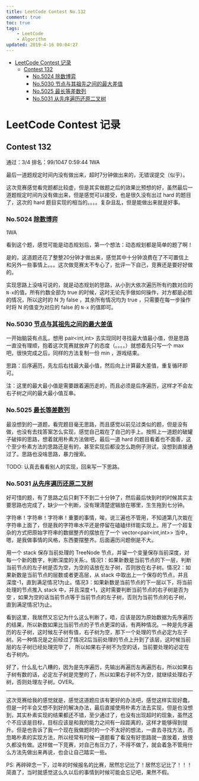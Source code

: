 ```yaml
---
title: LeetCode Contest No.132
comment: true
toc: true
tags: 
	- LeetCode
	- Algorithm
updated: 2019-4-16 00:04:27
---
```



* [LeetCode Contest 记录](#leetcode-contest-记录)
	* [Contest 132](#contest-132)
		* [No.5024 除数博弈](#no-除数博弈)
		* [No.5030 节点与其祖先之间的最大差值](#no-节点与其祖先之间的最大差值)
		* [No.5025 最长等差数列](#no-最长等差数列)
		* [No.5031 从先序遍历还原二叉树](#no-从先序遍历还原二叉树)
  


# LeetCode Contest 记录
  
## Contest 132

通过：3/4  排名：99/1047  0:59:44  1WA

最后一道题规定时间内没有做出来，超时7分钟做出来的，无错误提交（似乎）。

这次竞赛感觉看完题都比较虚，但是其实做题之后的效果比预想的好，虽然最后一道题规定时间内没有做出来，但是感觉可以接受，也是很久没有出过 hard 的题目了，这次的 hard 题目实现的相当的。。。。复杂且乱，但是能做出来就是好事。

### No.5024 [除数博弈](https://leetcode-cn.com/contest/weekly-contest-132/problems/divisor-game/)

1WA

看到这个题，感觉可能是动态规划后，第一个想法：动态规划都是简单的题了啊！

是的，这道题还花了整整20分钟才做出来，感觉其中十分钟浪费在了不可置信上和另外一些事情上。。。这次做竞赛太不专心了，批评一下自己，竞赛还是要好好做的。

实现思路上没啥可说的，就是动态规划的思路，从小到大依次遍历所有约数对应的```N-x```的值，所有约数全部为 true 的时候，这时无论先手做如何操作，对方都是必胜的情况，所以这时的 N 为 false ，其余所有情况均为 true ，只需要在每一步操作时将 N 的值变为对应的 false 的 ```N-x``` 的值即可。

### No.5030 [节点与其祖先之间的最大差值](https://leetcode-cn.com/contest/weekly-contest-132/problems/maximum-difference-between-node-and-ancestor/)

一开始脑袋有点乱，想用 pair<int,int> 去实现同时寻找最大值最小值，但是思路一直没有理顺，抱着这次竞赛就放弃了的态度（。。。。）就想着先只写一个 max 吧，很快完成之后，同样的方法复制一份 min ，游戏结束。

思路：后序遍历，先左后右找最大最小值，然后向上计算最大差值，重复循环即可。

注：这里的最大最小值是需要跟着遍历走的，而且必须是后序遍历，这样才不会左右子树之间的最大最小值互串。

### No.5025 [最长等差数列](https://leetcode-cn.com/contest/weekly-contest-132/problems/longest-arithmetic-sequence/)

最没想到的一道题，看完题目毫无思路，而且感觉以前见过类似的题，但是没有做，也没有去找答案怎么实现，感觉自己栽在了自己的手上。按照上一道题的破罐子破摔的思路，想着就用朴素方法做吧，最后一道 hard 的题目看着也不面善，这个至少朴素方法的思路还是有的，甚至实现后都没怎么跑例子测试，没想到直接通过了。思路也没啥思路，暴力搜索。

TODO: 认真去看看别人的实现，回来写一下思路。

### No.5031 [从先序遍历还原二叉树](https://leetcode-cn.com/contest/weekly-contest-132/problems/recover-a-tree-from-preorder-traversal/)

好可惜的题，有了思路之后只剩下不到二十分钟了，然后最后快到时的时候其实主要思路也完成了，缺少一个判断，没有理清楚逻辑放在哪里，生生拖到七分钟。

字符串！字符串！字符串！重要的事情，唉，说三遍也不管用，不知道第几次栽在字符串上面了，但是我的字符串水平还是停留在磕磕绊绊能实现上。用了一个超复杂的方式把原始字符串的数据整齐的摆放在了一个 vector<pair<int,int>> 当中，嗯，是我做事情的风格，东西要摆整齐。后面遍历问题倒是不大。

用一个 stack 保存当前处理的 TreeNode 节点，并留一个变量保存当前深度，对每一个新的数字，判断深度的关系:。情况1：如果新数是当前节点的下一层，判断当前节点的左子树是否为空，为空的话放在左子树，否则放在右子树。情况2：如果新数是当前节点的层数或者更高层，从 stack 中取出上一个保存的节点，并且深度-1，直到满足情况1为止。情况3：如果新数是当前节点的下一层以下，将当前处理的节点推入 stack 中，并且深度+1，这时需要判断当前节点的右子树是否为空 ，如果为空的话当前节点等于当前节点的左子树，否则为当前节点的右子树，直到满足情况1为止。

看到这里，我居然又忘记为什么这么判断了，唔，应该是因为原始数据为先序遍历的结果，所以新数如果比当前节点的子节点更深的话，有两种情况。一种是先序遍历的左子树，这时候左子树有值，右子树为空，那下一个处理的节点必定为左子树。另一种情况是之前经过了情况2后当前处理的节点上升到了该层，这时候当前层的左子树已经处理完毕了， 所以如果右子树不为空的话，当前要处理的必定在右子树内。

好了，什么乱七八糟的，因为是先序遍历，先输出再遍历左再遍历右，所以如果右子树有数的话，必定左子树是完整的了，所以如果右子树不为空，就继续处理右子树，否则处理左子树。OVER。

---

这次竞赛给我的感觉就是，感觉这道题应该有更好的办法吧，感觉这样实现好蠢，但是一时半会又想不到好的解决办法，最后直接使用朴素方法去实现，但是也没想到，其实朴素实现的结果都还不错，至少通过了，也没有出现超时的现象，虽然这个不应该是目标，目标应该是和我的能力之间有一段距离的，这样才能够得到提升。但是也告诉了我一个现在我做题时的一个不太好的想法，一直去寻找方法，而忽略朴素的实现方法，所以经常有时候一道题看了看没有好思路就一直放着，放很久都没有做。这样做一下竞赛，对自己有压力了，不得不做了，就会着急不管用什么方法先做出来再说，也会让自己踏实一些。


PS: 再碎碎念一下，过年的时候报名的比赛，居然忘记比了！居然忘记比了！！！简直了，当时就感觉这么久以后的事情到时候可能会忘记吧，果然不假。
